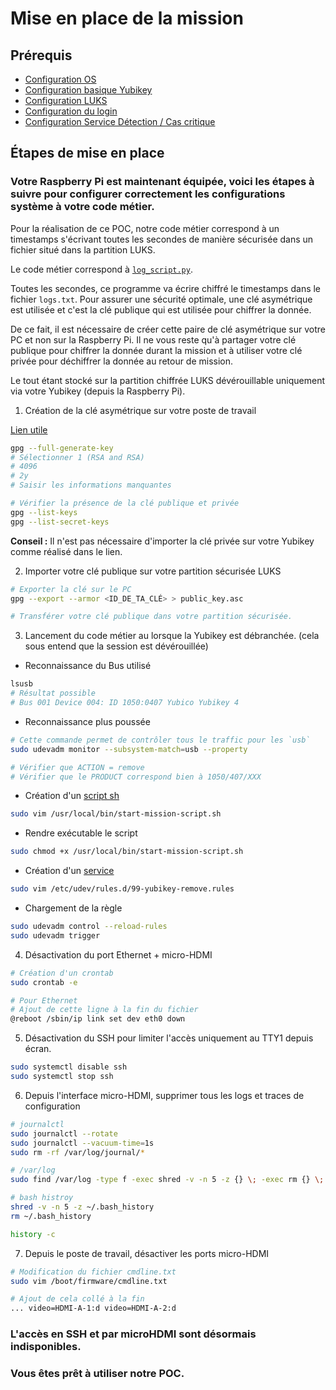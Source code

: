 # Mise en place de la mission

## Prérequis

* [Configuration OS](1_configuration_os.md)
* [Configuration basique Yubikey](2_yubikey_basic_configuration.md)
* [Configuration LUKS](3_configuration_luks.md)
* [Configuration du login](4_login_authentication.md)
* [Configuration Service Détection / Cas critique](/docs/raspberry_pi_config/5_automatic_detection.md)


## Étapes de mise en place

### Votre Raspberry Pi est maintenant équipée, voici les étapes à suivre pour configurer correctement les configurations système à votre code métier.

Pour la réalisation de ce POC, notre code métier correspond à un timestamps s'écrivant toutes les secondes de manière sécurisée dans un fichier situé dans la partition LUKS. 

Le code métier correspond à [`log_script.py`](../../src/log_script.py).

Toutes les secondes, ce programme va écrire chiffré le timestamps dans le fichier `logs.txt`.
Pour assurer une sécurité optimale, une clé asymétrique est utilisée et c'est la clé publique qui est utilisée pour chiffrer la donnée. 

De ce fait, il est nécessaire de créer cette paire de clé asymétrique sur votre PC et non sur la Raspberry Pi. 
Il ne vous reste qu'à partager votre clé publique pour chiffrer la donnée durant la mission et à utiliser votre clé privée pour déchiffrer la donnée au retour de mission.

Le tout étant stocké sur la partition chiffrée LUKS dévérouillable uniquement via votre Yubikey (depuis la Raspberry Pi).

1. Création de la clé asymétrique sur votre poste de travail

[Lien utile](https://support.yubico.com/hc/en-us/articles/360013790259-Using-Your-YubiKey-with-OpenPGP)

```bash
gpg --full-generate-key
# Sélectionner 1 (RSA and RSA)
# 4096
# 2y
# Saisir les informations manquantes

# Vérifier la présence de la clé publique et privée
gpg --list-keys
gpg --list-secret-keys
```

**Conseil :** Il n'est pas nécessaire d'importer la clé privée sur votre Yubikey comme réalisé dans le lien. 

2. Importer votre clé publique sur votre partition sécurisée LUKS

```bash
# Exporter la clé sur le PC
gpg --export --armor <ID_DE_TA_CLÉ> > public_key.asc

# Transférer votre clé publique dans votre partition sécurisée.
```

3. Lancement du code métier au lorsque la Yubikey est débranchée. (cela sous entend que la session est dévérouillée)

* Reconnaissance du Bus utilisé
```bash
lsusb
# Résultat possible
# Bus 001 Device 004: ID 1050:0407 Yubico Yubikey 4
```

* Reconnaissance plus poussée
```bash
# Cette commande permet de contrôler tous le traffic pour les `usb`
sudo udevadm monitor --subsystem-match=usb --property

# Vérifier que ACTION = remove
# Vérifier que le PRODUCT correspond bien à 1050/407/XXX
```

* Création d'un [script sh](./conf/start-mission-script.sh)
```bash
sudo vim /usr/local/bin/start-mission-script.sh
```

* Rendre exécutable le script
```bash
sudo chmod +x /usr/local/bin/start-mission-script.sh
```

* Création d'un [service](./conf/99-yubikey-remove.rules)
```bash
sudo vim /etc/udev/rules.d/99-yubikey-remove.rules
```
* Chargement de la règle
```bash
sudo udevadm control --reload-rules
sudo udevadm trigger
```

4. Désactivation du port Ethernet + micro-HDMI
```bash
# Création d'un crontab
sudo crontab -e

# Pour Ethernet
# Ajout de cette ligne à la fin du fichier
@reboot /sbin/ip link set dev eth0 down
```

5. Désactivation du SSH pour limiter l'accès uniquement au TTY1 depuis écran.
```bash
sudo systemctl disable ssh
sudo systemctl stop ssh
```

6. Depuis l'interface micro-HDMI, supprimer tous les logs et traces de configuration
```bash
# journalctl
sudo journalctl --rotate
sudo journalctl --vacuum-time=1s
sudo rm -rf /var/log/journal/*

# /var/log
sudo find /var/log -type f -exec shred -v -n 5 -z {} \; -exec rm {} \;

# bash histroy
shred -v -n 5 -z ~/.bash_history
rm ~/.bash_history

history -c
```

7. Depuis le poste de travail, désactiver les ports micro-HDMI
```bash
# Modification du fichier cmdline.txt
sudo vim /boot/firmware/cmdline.txt

# Ajout de cela collé à la fin 
... video=HDMI-A-1:d video=HDMI-A-2:d
```

### L'accès en SSH et par microHDMI sont désormais indisponibles.

### Vous êtes prêt à utiliser notre POC. 